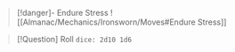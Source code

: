 > [!danger]- Endure Stress 
> ![[Almanac/Mechanics/Ironsworn/Moves#Endure Stress]]

> [!Question] Roll
> `dice: 2d10 1d6`